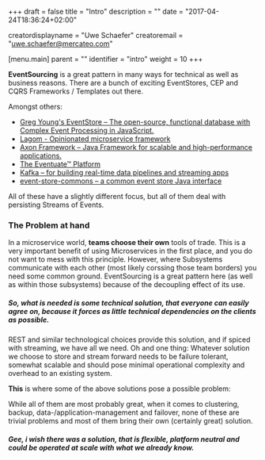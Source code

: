 +++
draft = false
title = "Intro"
description = ""
date = "2017-04-24T18:36:24+02:00"


creatordisplayname = "Uwe Schaefer"
creatoremail = "uwe.schaefer@mercateo.com"

[menu.main]
parent = ""
identifier = "intro"
weight = 10
+++

**EventSourcing** is a great pattern in many ways for technical as well as business reasons. There are a bunch of exciting EventStores, CEP and CQRS Frameworks / Templates out there.

Amongst others:

* [Greg Young's EventStore – The open-source, functional database with Complex Event Processing in JavaScript.](https://geteventstore.com/)
* [Lagom - Opinionated microservice framework](https://www.lightbend.com/platform/development/lagom-framework)
* [Axon Framework – Java Framework for scalable and high-performance applications.](http://www.axonframework.org/)
* [The Eventuate™ Platform ](http://eventuate.io/)
* [Kafka – for building real-time data pipelines and streaming apps](https://kafka.apache.org/)
* [event-store-commons – a common event store Java interface ](https://github.com/fuinorg/event-store-commons)

All of these have a slightly different focus, but all of them deal with persisting Streams of Events.

### The Problem at hand

In a microservice world, **teams choose their own** tools of trade. This is a very important benefit of using Microservices in the first place, and you do not want to mess with this principle.
However, where Subsystems communicate with each other (most likely corssing those team borders) you need some common ground. EventSourcing is a great pattern here (as well as within those subsystems) because of the decoupling effect of its use. 

##### So, what is needed is some technical solution, that everyone can easily agree on, because it forces as little technical dependencies on the clients as possible.

REST and similar technological choices provide this solution, and if spiced with streaming, we have all we need. 
Oh and one thing: Whatever solution we choose to store and stream forward needs to be failure tolerant, somewhat scalable and should pose minimal operational complexity and overhead to an existing system.

**This** is where some of the above solutions pose a possible problem:

While all of them are most probably great, when it comes to clustering, backup, data-/application-management and failover, none of these are trivial problems and most of them bring their own (certainly great) solution.

##### Gee, i wish there was a solution, that is flexible, platform neutral and could be operated at scale with **what we already know**.

